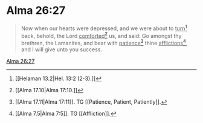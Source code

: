 # Alma 26:27

> Now when our hearts were depressed, and we were about to <u>turn</u>[^a] back, behold, the Lord <u>comforted</u>[^b] us, and said: Go amongst thy brethren, the Lamanites, and bear with <u>patience</u>[^c] thine <u>afflictions</u>[^d], and I will give unto you success.

[Alma 26:27](https://www.churchofjesuschrist.org/study/scriptures/bofm/alma/26?lang=eng&id=p27#p27)


[^a]: [[Helaman 13.2|Hel. 13:2 (2-3).]]
[^b]: [[Alma 17.10|Alma 17:10.]]
[^c]: [[Alma 17.11|Alma 17:11]]. TG [[Patience, Patient, Patiently]].
[^d]: [[Alma 7.5|Alma 7:5]]. TG [[Affliction]].
